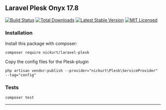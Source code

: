 ## Laravel Plesk Onyx 17.8
[![Build Status](https://github.com/nickurt/laravel-plesk/workflows/tests/badge.svg)](https://github.com/nickurt/laravel-plesk/actions)
[![Total Downloads](https://poser.pugx.org/nickurt/laravel-plesk/d/total.svg)](https://packagist.org/packages/nickurt/laravel-plesk)
[![Latest Stable Version](https://poser.pugx.org/nickurt/laravel-plesk/v/stable.svg)](https://packagist.org/packages/nickurt/laravel-plesk)
[![MIT Licensed](https://poser.pugx.org/nickurt/laravel-plesk/license.svg)](LICENSE.md)

### Installation
Install this package with composer:
```
composer require nickurt/laravel-plesk
```
Copy the config files for the Plesk-plugin
```
php artisan vendor:publish --provider="nickurt\Plesk\ServiceProvider" --tag="config"
```
### Tests
```sh
composer test
```
- - - 
